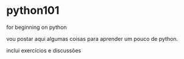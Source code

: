 # python101
for beginning on python

vou postar aqui algumas coisas para aprender um pouco de python.

inclui exercícios e discussões 

